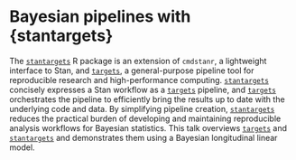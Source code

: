 # Bayesian pipelines with {stantargets}

The [`stantargets`](https://docs.ropensci.org/stantargets/) R package is an extension of `cmdstanr`, a lightweight interface to Stan, and [`targets`](https://docs.ropensci.org/targets/), a general-purpose pipeline tool for reproducible research and high-performance computing. [`stantargets`](https://docs.ropensci.org/stantargets/) concisely expresses a Stan workflow as a [`targets`](https://docs.ropensci.org/targets/) pipeline, and [`targets`](https://docs.ropensci.org/targets/) orchestrates the pipeline to efficiently bring the results up to date with the underlying code and data. By simplifying pipeline creation, [`stantargets`](https://docs.ropensci.org/stantargets/) reduces the practical burden of developing and maintaining reproducible analysis workflows for Bayesian statistics. This talk overviews [`targets`](https://docs.ropensci.org/targets/) and [`stantargets`](https://docs.ropensci.org/stantargets/) and demonstrates them using a Bayesian longitudinal linear model.
